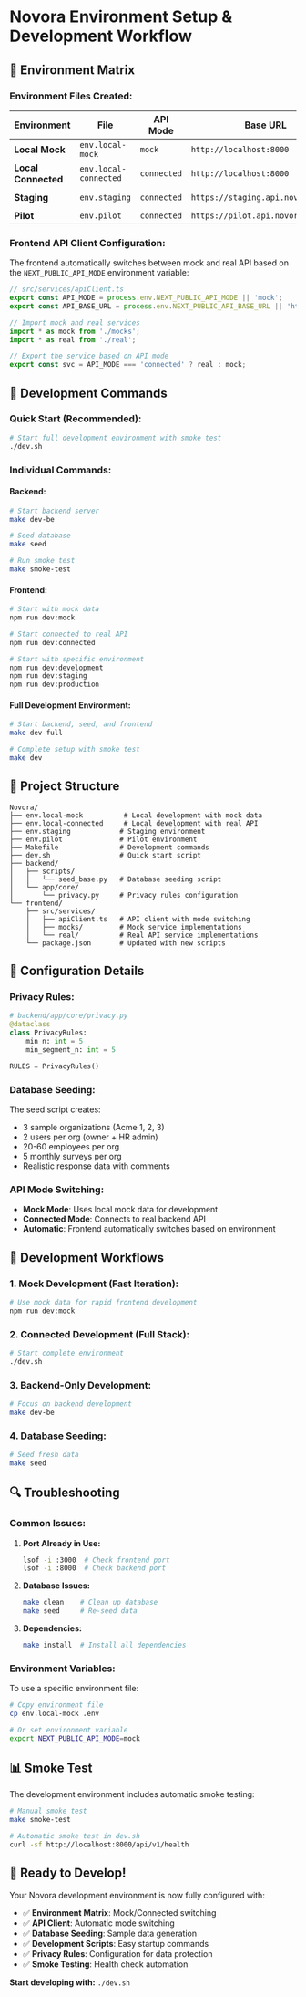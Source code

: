 # Novora Environment Setup & Development Workflow

## 🎯 **Environment Matrix**

### **Environment Files Created:**

| Environment | File | API Mode | Base URL | Database |
|-------------|------|----------|----------|----------|
| **Local Mock** | `env.local-mock` | `mock` | `http://localhost:8000` | `localhost:5432` |
| **Local Connected** | `env.local-connected` | `connected` | `http://localhost:8000` | `localhost:5432` |
| **Staging** | `env.staging` | `connected` | `https://staging.api.novora.local` | `staging-db:5432` |
| **Pilot** | `env.pilot` | `connected` | `https://pilot.api.novora.app` | `pilot-db:5432` |

### **Frontend API Client Configuration:**

The frontend automatically switches between mock and real API based on the `NEXT_PUBLIC_API_MODE` environment variable:

```typescript
// src/services/apiClient.ts
export const API_MODE = process.env.NEXT_PUBLIC_API_MODE || 'mock';
export const API_BASE_URL = process.env.NEXT_PUBLIC_API_BASE_URL || 'http://localhost:8000';

// Import mock and real services
import * as mock from './mocks';
import * as real from './real';

// Export the service based on API mode
export const svc = API_MODE === 'connected' ? real : mock;
```

## 🚀 **Development Commands**

### **Quick Start (Recommended):**
```bash
# Start full development environment with smoke test
./dev.sh
```

### **Individual Commands:**

#### **Backend:**
```bash
# Start backend server
make dev-be

# Seed database
make seed

# Run smoke test
make smoke-test
```

#### **Frontend:**
```bash
# Start with mock data
npm run dev:mock

# Start connected to real API
npm run dev:connected

# Start with specific environment
npm run dev:development
npm run dev:staging
npm run dev:production
```

#### **Full Development Environment:**
```bash
# Start backend, seed, and frontend
make dev-full

# Complete setup with smoke test
make dev
```

## 📁 **Project Structure**

```
Novora/
├── env.local-mock          # Local development with mock data
├── env.local-connected     # Local development with real API
├── env.staging            # Staging environment
├── env.pilot              # Pilot environment
├── Makefile               # Development commands
├── dev.sh                 # Quick start script
├── backend/
│   ├── scripts/
│   │   └── seed_base.py   # Database seeding script
│   └── app/core/
│       └── privacy.py     # Privacy rules configuration
└── frontend/
    ├── src/services/
    │   ├── apiClient.ts   # API client with mode switching
    │   ├── mocks/         # Mock service implementations
    │   └── real/          # Real API service implementations
    └── package.json       # Updated with new scripts
```

## 🔧 **Configuration Details**

### **Privacy Rules:**
```python
# backend/app/core/privacy.py
@dataclass
class PrivacyRules:
    min_n: int = 5
    min_segment_n: int = 5

RULES = PrivacyRules()
```

### **Database Seeding:**
The seed script creates:
- 3 sample organizations (Acme 1, 2, 3)
- 2 users per org (owner + HR admin)
- 20-60 employees per org
- 5 monthly surveys per org
- Realistic response data with comments

### **API Mode Switching:**
- **Mock Mode**: Uses local mock data for development
- **Connected Mode**: Connects to real backend API
- **Automatic**: Frontend automatically switches based on environment

## 🎯 **Development Workflows**

### **1. Mock Development (Fast Iteration):**
```bash
# Use mock data for rapid frontend development
npm run dev:mock
```

### **2. Connected Development (Full Stack):**
```bash
# Start complete environment
./dev.sh
```

### **3. Backend-Only Development:**
```bash
# Focus on backend development
make dev-be
```

### **4. Database Seeding:**
```bash
# Seed fresh data
make seed
```

## 🔍 **Troubleshooting**

### **Common Issues:**

1. **Port Already in Use:**
   ```bash
   lsof -i :3000  # Check frontend port
   lsof -i :8000  # Check backend port
   ```

2. **Database Issues:**
   ```bash
   make clean    # Clean up database
   make seed     # Re-seed data
   ```

3. **Dependencies:**
   ```bash
   make install  # Install all dependencies
   ```

### **Environment Variables:**

To use a specific environment file:
```bash
# Copy environment file
cp env.local-mock .env

# Or set environment variable
export NEXT_PUBLIC_API_MODE=mock
```

## 📊 **Smoke Test**

The development environment includes automatic smoke testing:
```bash
# Manual smoke test
make smoke-test

# Automatic smoke test in dev.sh
curl -sf http://localhost:8000/api/v1/health
```

## 🎉 **Ready to Develop!**

Your Novora development environment is now fully configured with:

- ✅ **Environment Matrix**: Mock/Connected switching
- ✅ **API Client**: Automatic mode switching
- ✅ **Database Seeding**: Sample data generation
- ✅ **Development Scripts**: Easy startup commands
- ✅ **Privacy Rules**: Configuration for data protection
- ✅ **Smoke Testing**: Health check automation

**Start developing with:** `./dev.sh`
